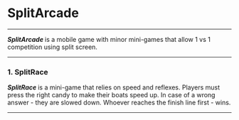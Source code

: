 <h1> SplitArcade </h1>
<hr>
<p> <b><i> SplitArcade </i></b> is a mobile game with minor mini-games that allow 1 vs 1 competition using split screen. </p>
<hr>
<h3> 1. SplitRace </h3>
<b><i> SplitRace </i></b> is a mini-game that relies on speed and reflexes. Players must press the right candy to make their boats speed up. In case of a wrong answer - they are slowed down. Whoever reaches the finish line first - wins.


<hr>
